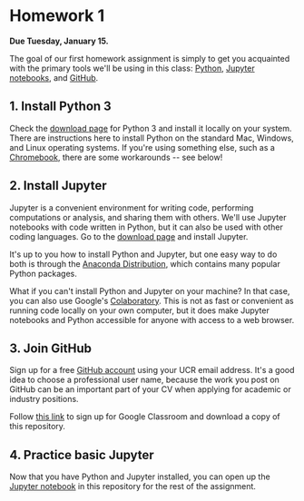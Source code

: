 # Homework 1

**Due Tuesday, January 15.**

The goal of our first homework assignment is simply to get you acquainted with the primary tools we'll be using in this class: [Python](https://www.python.org/), [Jupyter notebooks](https://jupyter.org/), and [GitHub](https://github.com/).

## 1. Install Python 3

Check the [download page](https://www.python.org/downloads/) for Python 3 and install it locally on your system. There are instructions here to install Python on the standard Mac, Windows, and Linux operating systems. If you're using something else, such as a [Chromebook](https://www.google.com/chromebook/), there are some workarounds -- see below!

## 2. Install Jupyter

Jupyter is a convenient environment for writing code, performing computations or analysis, and sharing them with others. We'll use Jupyter notebooks with code written in Python, but it can also be used with other coding languages. Go to the [download page](https://jupyter.org/install.html) and install Jupyter.

It's up to you how to install Python and Jupyter, but one easy way to do both is through the [Anaconda Distribution](https://www.anaconda.com/download/), which contains many popular Python packages.

What if you can't install Python and Jupyter on your machine? In that case, you can also use Google's [Colaboratory](https://colab.research.google.com/). This is not as fast or convenient as running code locally on your own computer, but it does make Jupyter notebooks and Python accessible for anyone with access to a web browser.

## 3. Join GitHub

Sign up for a free [GitHub account](https://github.com/) using your UCR email address. It's a good idea to choose a professional user name, because the work you post on GitHub can be an important part of your CV when applying for academic or industry positions.

Follow [this link](https://www.google.com) to sign up for Google Classroom and download a copy of this repository.

## 4. Practice basic Jupyter

Now that you have Python and Jupyter installed, you can open up the [Jupyter notebook](./homework-1.ipynb) in this repository for the rest of the assignment.
